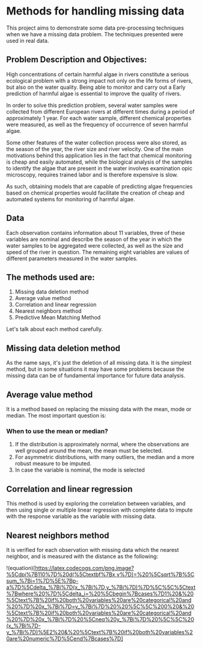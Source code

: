 # Methods for handling missing data

This project aims to demonstrate some data pre-processing techniques when we have a missing data problem. The techniques presented were used in real data.

## Problem Description and Objectives:

High concentrations of certain harmful algae in rivers constitute a serious ecological problem with a strong
impact not only on the life forms of rivers, but also on the
water quality. Being able to monitor and carry out a
Early prediction of harmful algae is essential to improve
the quality of rivers.

In order to solve this prediction problem, several water samples were collected from different European rivers at different times during a period of
approximately 1 year. For each water sample, different chemical properties were measured, as well as the frequency of occurrence of seven harmful algae.

Some other features of the water collection process
were also stored, as the season of the year, the
river size and river velocity. One of the main
motivations behind this application lies in the fact that
chemical monitoring is cheap and easily automated,
while the biological analysis of the samples to identify the
algae that are present in the water involves examination
opic microscopy, requires trained labor and is therefore expensive
is slow. 

As such, obtaining models that are capable of predicting
algae frequencies based on chemical properties
would facilitate the creation of cheap and automated systems for
monitoring of harmful algae.

## Data

Each observation contains information about 11 variables, three
of these variables are nominal and describe the season of the year 
in which the water samples to be aggregated were
collected, as well as the size and speed of the river in
question. The remaining eight variables are values ​​of different
parameters measured in the water samples.

## The methods used are:

1. Missing data deletion method
2. Average value method
3. Correlation and linear regression
4. Nearest neighbors method
5. Predictive Mean Matching Method

Let's talk about each method carefully.

## Missing data deletion method

As the name says, it's just the deletion of all missing data. It is the simplest method, but in some situations it may have some problems because the missing data can be of fundamental importance for future data analysis.

## Average value method

It is a method based on replacing the missing data with the mean, mode or median. The most important question is:

### When to use the mean or median?

1. If the distribution is approximately normal, where the
observations are well grouped around the mean, the mean must be selected.
2. For asymmetric distributions, with many outliers, the
median and a more robust measure to be imputed.
3. In case the variable is nominal, the mode is selected

## Correlation and linear regression

This method is used by exploring the correlation between variables, and then using
single or multiple linear regression with complete data
to impute with the response variable as the variable
with missing data.

## Nearest neighbors method

It is verified for each observation with missing data which the
nearest neighbor, and is measured with the distance as the following:

!(equation)[https://latex.codecogs.com/png.image?%5Cdpi%7B110%7D%20d(%5Ctextbf%7Bx,y%7D)=%20%5Csqrt%7B%5Csum_%7Bi=1%7D%5E%7Bp-a%7D%5Cdelta_%7Bi%7D(x_%7Bi%7D,y_%7Bi%7D)%7D%5C%5C%5Ctext%7Bwhere%20%7D%5Cdelta_i=%20%5Cbegin%7Bcases%7D1%20&%20%5Ctext%7B%20if%20both%20variables%20are%20categorical%20and%20%7D%20x_%7Bi%7D=y_%7Bi%7D%20%20%5C%5C%200%20&%20%5Ctext%7B%20if%20both%20variables%20are%20categorical%20and%20%7D%20x_%7Bi%7D%20%5Cneq%20y_%7Bi%7D%20%5C%5C%20(x_%7Bi%7D-y_%7Bi%7D)%5E2%20&%20%5Ctext%7B%20if%20both%20variables%20are%20numeric%7D%5Cend%7Bcases%7D]




